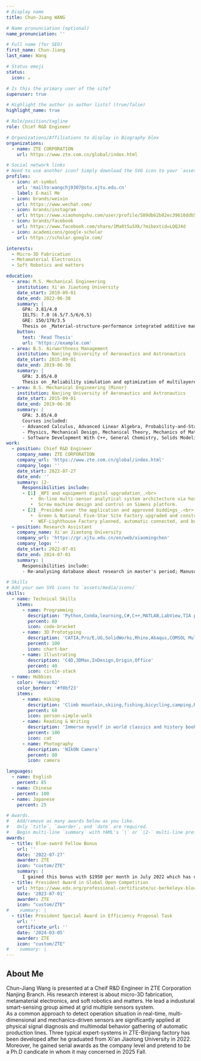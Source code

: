 ```yaml
---
# Display name
title: Chun-Jiang WANG

# Name pronunciation (optional)
name_pronunciation: ''

# Full name (for SEO)
first_name: Chun-Jiang
last_name: Wang

# Status emoji
status:
  icon: ☕️

# Is this the primary user of the site?
superuser: true

# Highlight the author in author lists? (true/false)
highlight_name: true

# Role/position/tagline
role: Chief R&D Engineer

# Organizations/Affiliations to display in Biography blox
organizations:
  - name: ZTE CORPORATION
    url: https://www.zte.com.cn/global/index.html

# Social network links
# Need to use another icon? Simply download the SVG icon to your `assets/media/icons/` folder.
profiles:
  - icon: at-symbol
    url: 'mailto:wangchj0307@stu.xjtu.edu.cn'
    label: E-mail Me
  - icon: brands/weixin
    url: https://www.wechat.com/
  - icon: brands/instagram
    url: https://www.xiaohongshu.com/user/profile/589db62b82ec39610ddb53b7?xsec_token=YB51rpbBo5LJg6U2y5wnfUZlZ258kgvjPvnApgNfanGJw=&xsec_source=app_share&xhsshare=CopyLink&appuid=589db62b82ec39610ddb53b7&apptime=1740730645&share_id=d92882a577104c3cb2c4e868e1292dc9
  - icon: brands/facebook
    url: https://www.facebook.com/share/1Ma8tSuSXk/?mibextid=LQQJ4d
  - icon: academicons/google-scholar
    url: https://scholar.google.com/

interests:
  - Micro-3D Fabrication
  - Metamaterial Electronics
  - Soft Robotics and matters

education:
  - area: M.S. Mechanical Engineering
    institution: Xi'an Jiaotong University
    date_start: 2019-09-01
    date_end: 2022-06-30
    summary: |
      GPA: 3.81/4.0
      IELTS: 7.0 (6.5/7.5/6/6.5)
      GRE: 150/170/3.5
      Thesis on _Material-structure-performance integrated additive manufacturing of flexible metamaterial piezoelectric devices and its application_. Supervised by [Prof Xiaoming Chen](https://gr.xjtu.edu.cn/en/web/xiaomingchen). Presented papers at 4 Peer-reviewed journal articles with the contributions being attended in 5 International Proceedings.
    button:
      text: 'Read Thesis'
      url: 'https://example.com'
  - area: B.S. Airworthness Management
    institution: Nanjing University of Aeronautics and Astronautics
    date_start: 2015-09-01
    date_end: 2019-06-30
    summary: |
      GPA: 3.85/4.0
      Thesis on _Reliability simulation and optimization of multilayered pump system on the base of discrete-time Markov chain_.
  - area: B.S. Mechanical Engineering (Minor)
    institution: Nanjing University of Aeronautics and Astronautics
    date_start: 2015-09-01
    date_end: 2019-06-30
    summary: |
      GPA: 3.85/4.0
      Courses included:
      - Advanced Calculus, Advanced Linear Algebra, Probability-and-Statistics.
      - Physics, Mechanical Design, Mechanical Theory, Mechanics of Materials, Engineering drawing.
      - Software Development With C++, General Chemistry, Solids Modeling and 3D Mechanical Design Principles.
work:
  - position: Chief R&D Engineer
    company_name: ZTE CORPORATION
    company_url: 'https://www.zte.com.cn/global/index.html'
    company_logo: ''
    date_start: 2022-07-27
    date_end: ''
    summary: |2-
      Responsibilities include:
      - [1] _NPI and equipment digital upgradation_.<br>
         •  On-line multi-sensor analytical system architecture via host-PC and Mitsubishi integration.<br>
         •  Screw machine design and control on Simens platform.
      - [2] _Presided over the application and approved biddings_.<br>
         •  Green & National Five-Star Site Factory upgraded and construction.<br>
         •  WEF-Lighthouse Factory planned, automatic connected, and built in Penang, Malaysia.
  - position: Research Assistant
    company_name: Xi'an Jiaotong University
    company_url: 'https://gr.xjtu.edu.cn/en/web/xiaomingchen'
    company_logo: ''
    date_start: 2022-07-01
    date_end: 2024-07-01
    summary: |
      Responsibilities include:
      - Re-analysing database about research in master's period; Manuscript preparation in journal publishment, which we tried to submit our research results in Nature and Joule, actually it was transferred to _Nature Communication_ and __Device_. This work finally was accepted by the later press, a new lanuched journal by CellPress in 2023.

# Skills
# Add your own SVG icons to `assets/media/icons/`
skills:
  - name: Technical Skills
    items:
      - name: Programming
        description: 'Python,Conda,learning,C#,C++,MATLAB,LabView,TIA portal,GX-Works'
        percent: 80
        icon: code-bracket
      - name: 3D Prototyping
        description: 'CATIA,Pro/E,UG,SolidWorks,Rhino,Abaqus,COMSOL Multiphysics,Adams'
        percent: 100
        icon: chart-bar
      - name: Illustrating
        description: 'C4D,3DMax,InDesign,Origin,Office'
        percent: 40
        icon: circle-stack
  - name: Hobbies
    color: '#eeac02'
    color_border: '#f0bf23'
    items:
      - name: Hiking
        description: 'Climb mountain,skiing,fishing,bicycling,camping,BBQ,seaside-vacation'
        percent: 60
        icon: person-simple-walk
      - name: Reading & Writing
        description: 'Immerse myself in world classics and history books'
        percent: 100
        icon: cat
      - name: Photography
        description: 'NIkON Camera'
        percent: 80
        icon: camera

languages:
  - name: English
    percent: 85
  - name: Chinese
    percent: 100
  - name: Japanese
    percent: 25

# Awards.
#   Add/remove as many awards below as you like.
#   Only `title`, `awarder`, and `date` are required.
#   Begin multi-line `summary` with YAML's `|` or `|2-` multi-line prefix and indent 2 spaces below.
awards:
  - title: Blue-sword Fellow Bonus
    url: ''
    date: '2022-07-27'
    awarder: ZTE
    icon: "custom/ZTE"
    summary: |
      I gained this bonus with $1950 per month in July 2022 which has occupied 0.1% candicates in ZTE CORPORATION.
  - title: President Award in Global Open Competition
    url: https://www.edx.org/professional-certificate/uc-berkeleyx-blockchain-fundamentals
    date: '2023-07-01'
    awarder: ZTE
    icon: "custom/ZTE"
#    summary: |
  - title: President Special Award in Efficiency Proposal Task
    url: ''
    certificate_url: ''
    date: '2024-03-05'
    awarder: ZTE
    icon: "custom/ZTE"
#    summary: |
---
```


## About Me

Chun-Jiang Wang is presented at a Cheif R&D Engineer in ZTE Corporation Nanjing Branch. His research interest is about micro-3D fabrication, metamaterial electronics, and soft robotics and matters. He lead a industural smart-sensing group aimed at grid multiple sensors system.<br> As a common approach to detect operation situation in real-time, multi-dimensional and mechanics-driven sensors are significantly applied at physical signal diagnosis and multimodal behavior gathering of automatic production lines. Three typical expert-systems in ZTE-Binjiang factory has been developed after he graduated from Xi'an Jiaotong University in 2022. Moreover, he gained serial awards as the company level and pretend to be a Ph.D candicate in whom it may concerned in 2025 Fall.
